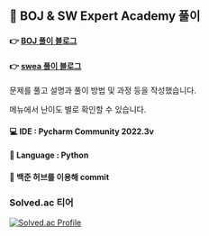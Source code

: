 ## 📝 BOJ & SW Expert Academy 풀이

#### 👉 [BOJ 풀이 블로그](https://dev-cloud.tistory.com/category/BOJ%20%EC%BD%94%EB%94%A9%ED%85%8C%EC%8A%A4%ED%8A%B8) 
#### 👉 [swea 풀이 블로그](https://dev-cloud.tistory.com/category/SWEA)

문제를 풀고 설명과 풀이 방법 및 과정 등을 작성했습니다. 

메뉴에서 난이도 별로 확인할 수 있습니다.

#### 💻 IDE : Pycharm Community 2022.3v
#### 📄 Language : Python
#### 📂 백준 허브를 이용해 commit


### Solved.ac 티어
[![Solved.ac Profile](http://mazassumnida.wtf/api/generate_badge?boj=gksmf4165)](https://solved.ac/gksmf4165)


